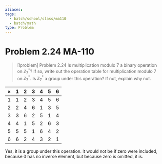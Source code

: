 ```yaml
---
aliases: 
tags:
  - batch/school/class/ma110
  - batch/math
type: Problem
---
```

# Problem 2.24 MA-110

 > [!problem] Problem 2.24
 > Is multiplication modulo 7 a binary operation on $\mathbb{Z}_{7}^{*}$? If so, write out the operation table for multiplication modulo 7 on $\mathbb{Z}_{7}^{*}$. Is $\mathbb{Z}^{*}_{7}$ a group under this operation? If not, explain why not.

| $\times$ | 1   | 2   | 3   | 4   | 5   | 6   |
| ----- | --- | --- | --- | --- | --- | --- |
| 1     | 1   | 2   | 3   | 4   | 5   | 6   |
| 2     | 2   | 4   | 6   | 1   | 3   | 5   |
| 3     | 3   | 6   | 2   | 5   | 1   | 4   |
| 4     | 4   | 1   | 5   | 2   | 6   | 3   |
| 5     | 5   | 5   | 1   | 6   | 4   | 2   |
| 6     | 6   | 2   | 4   | 3   | 2   | 1   |

Yes, it is a group under this operation. It would not be if zero were included, because 0 has no inverse element, but because zero is omitted, it is.
